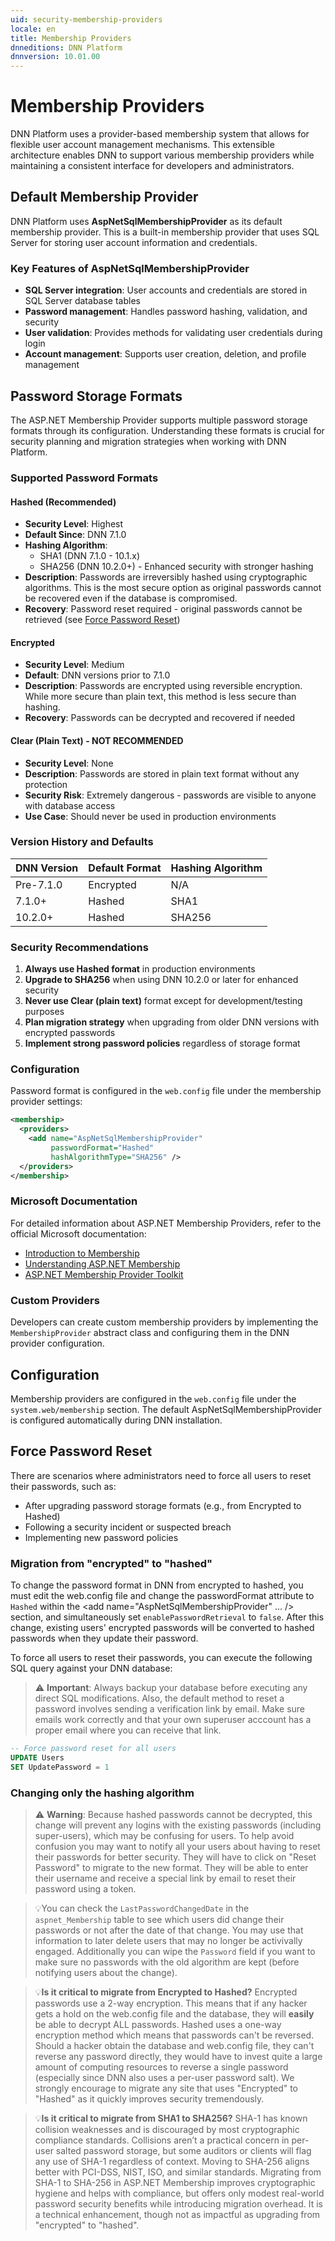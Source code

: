 ```yaml
---
uid: security-membership-providers
locale: en
title: Membership Providers
dnneditions: DNN Platform
dnnversion: 10.01.00
---
```


# Membership Providers

DNN Platform uses a provider-based membership system that allows for flexible user account management mechanisms. This extensible architecture enables DNN to support various membership providers while maintaining a consistent interface for developers and administrators.

## Default Membership Provider

DNN Platform uses **AspNetSqlMembershipProvider** as its default membership provider. This is a built-in membership provider that uses SQL Server for storing user account information and credentials.

### Key Features of AspNetSqlMembershipProvider

- **SQL Server integration**: User accounts and credentials are stored in SQL Server database tables
- **Password management**: Handles password hashing, validation, and security
- **User validation**: Provides methods for validating user credentials during login
- **Account management**: Supports user creation, deletion, and profile management

## Password Storage Formats

The ASP.NET Membership Provider supports multiple password storage formats through its configuration. Understanding these formats is crucial for security planning and migration strategies when working with DNN Platform.

### Supported Password Formats

#### Hashed (Recommended)
- **Security Level**: Highest
- **Default Since**: DNN 7.1.0
- **Hashing Algorithm**: 
  - SHA1 (DNN 7.1.0 - 10.1.x)
  - SHA256 (DNN 10.2.0+) - Enhanced security with stronger hashing
- **Description**: Passwords are irreversibly hashed using cryptographic algorithms. This is the most secure option as original passwords cannot be recovered even if the database is compromised.
- **Recovery**: Password reset required - original passwords cannot be retrieved (see [Force Password Reset](#force-password-reset))

#### Encrypted
- **Security Level**: Medium
- **Default**: DNN versions prior to 7.1.0
- **Description**: Passwords are encrypted using reversible encryption. While more secure than plain text, this method is less secure than hashing.
- **Recovery**: Passwords can be decrypted and recovered if needed

#### Clear (Plain Text) - NOT RECOMMENDED
- **Security Level**: None
- **Description**: Passwords are stored in plain text format without any protection
- **Security Risk**: Extremely dangerous - passwords are visible to anyone with database access
- **Use Case**: Should never be used in production environments

### Version History and Defaults

| DNN Version | Default Format | Hashing Algorithm |
|-------------|----------------|-------------------|
| Pre-7.1.0   | Encrypted      | N/A               |
| 7.1.0+      | Hashed         | SHA1              |
| 10.2.0+     | Hashed         | SHA256            |

### Security Recommendations

1. **Always use Hashed format** in production environments
2. **Upgrade to SHA256** when using DNN 10.2.0 or later for enhanced security
3. **Never use Clear (plain text)** format except for development/testing purposes
4. **Plan migration strategy** when upgrading from older DNN versions with encrypted passwords
5. **Implement strong password policies** regardless of storage format

### Configuration

Password format is configured in the `web.config` file under the membership provider settings:

```xml
<membership>
  <providers>
    <add name="AspNetSqlMembershipProvider" 
         passwordFormat="Hashed" 
         hashAlgorithmType="SHA256" />
  </providers>
</membership>
```

### Microsoft Documentation

For detailed information about ASP.NET Membership Providers, refer to the official Microsoft documentation:

- [Introduction to Membership](https://docs.microsoft.com/en-us/previous-versions/aspnet/yh26yfzy(v=vs.100))
- [Understanding ASP.NET Membership](https://docs.microsoft.com/en-us/previous-versions/aspnet/tw292whz(v=vs.100))
- [ASP.NET Membership Provider Toolkit](https://docs.microsoft.com/en-us/previous-versions/aspnet/6e9y4s5t(v=vs.100))

### Custom Providers
Developers can create custom membership providers by implementing the `MembershipProvider` abstract class and configuring them in the DNN provider configuration.

## Configuration

Membership providers are configured in the `web.config` file under the `system.web/membership` section. The default AspNetSqlMembershipProvider is configured automatically during DNN installation.

## Force Password Reset

There are scenarios where administrators need to force all users to reset their passwords, such as:

- After upgrading password storage formats (e.g., from Encrypted to Hashed)
- Following a security incident or suspected breach
- Implementing new password policies

### Migration from "encrypted" to "hashed"
To change the password format in DNN from encrypted to hashed, you must edit the web.config file and change the passwordFormat attribute to `Hashed` within the <add name="AspNetSqlMembershipProvider" ... /> section, and simultaneously set `enablePasswordRetrieval` to `false`. After this change, existing users' encrypted passwords will be converted to hashed passwords when they update their password.

To force all users to reset their passwords, you can execute the following SQL query against your DNN database:

> ⚠️ **Important**: Always backup your database before executing any direct SQL modifications. Also, the default method to reset a password involves sending a verification link by email. Make sure emails work correctly and that your own superuser acccount has a proper email where you can receive that link.

```sql
-- Force password reset for all users
UPDATE Users 
SET UpdatePassword = 1
```

### Changing only the hashing algorithm

> ⚠️ **Warning**: Because hashed passwords cannot be decrypted, this change will prevent any logins with the existing passwords (including super-users), which may be confusing for users. To help avoid confusion you may want to notify all your users about having to reset their passwords for better security. They will have to click on "Reset Password" to migrate to the new format. They will be able to enter their username and receive a special link by email to reset their password using a token.

> 💡You can check the `LastPasswordChangedDate` in the `aspnet_Membership` table to see which users did change their passwords or not after the date of that change. You may use that information to later delete users that may no longer be activivally engaged. Additionally you can wipe the `Password` field if you want to make sure no passwords with the old algorithm are kept (before notifying users about the change).

> 💡**Is it critical to migrate from Encrypted to Hashed?**
Encrypted passwords use a 2-way encryption. This means that if any hacker gets a hold on the web.config file and the database, they will **easily** be able to decrypt ALL passwords. Hashed uses a one-way encryption method which means that passwords can't be reversed. Should a hacker obtain the database and web.config file, they can't reverse any password directly, they would have to invest quite a large amount of computing resources to reverse a single password (especially since DNN also uses a per-user password salt). We strongly encourage to migrate any site that uses "Encrypted" to "Hashed" as it quickly improves security tremendously.

> 💡**Is it critical to migrate from SHA1 to SHA256?**
SHA-1 has known collision weaknesses and is discouraged by most cryptographic compliance standards. Collisions aren’t a practical concern in per-user salted password storage, but some auditors or clients will flag any use of SHA-1 regardless of context. Moving to SHA-256 aligns better with PCI-DSS, NIST, ISO, and similar standards.
Migrating from SHA-1 to SHA-256 in ASP.NET Membership improves cryptographic hygiene and helps with compliance, but offers only modest real-world password security benefits while introducing migration overhead. It is a technical enhancement, though not as impactful as upgrading from "encrypted" to "hashed".